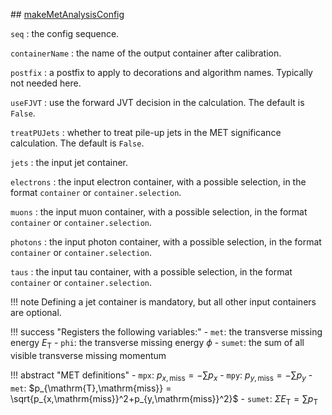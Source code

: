 ## [makeMetAnalysisConfig](https://acode-browser1.usatlas.bnl.gov/lxr/source/athena/PhysicsAnalysis/Algorithms/MetAnalysisAlgorithms/python/MetAnalysisConfig.py)

`seq`
:   the config sequence.

`containerName`
:   the name of the output container after calibration.

`postfix`
:   a postfix to apply to decorations and algorithm names. Typically not needed here.

`useFJVT`
:   use the forward JVT decision in the calculation. The default is `False`.

`treatPUJets`
: whether to treat pile-up jets in the MET significance calculation. The default is `False`.

`jets`
: the input jet container.

`electrons`
: the input electron container, with a possible selection, in the format `container` or `container.selection`.

`muons`
: the input muon container, with a possible selection, in the format `container` or `container.selection`.

`photons`
: the input photon container, with a possible selection, in the format `container` or `container.selection`.

`taus`
: the input tau container, with a possible selection, in the format `container` or `container.selection`.

!!! note
    Defining a jet container is mandatory, but all other input containers are optional.

!!! success "Registers the following variables:"
    - `met`: the transverse missing energy $E_\mathrm{T}$
    - `phi`: the transverse missing energy $\phi$
    - `sumet`: the sum of all visible transverse missing momentum

!!! abstract "MET definitions"
    - `mpx`: $p_{x,\mathrm{miss}} = - \sum p_x$
    - `mpy`: $p_{y,\mathrm{miss}} = - \sum p_y$
    - `met`: $p_{\mathrm{T},\mathrm{miss}} = \sqrt{p_{x,\mathrm{miss}}^2+p_{y,\mathrm{miss}}^2}$
    - `sumet`: $\Sigma E_{\mathrm{T}} = \sum p_{\mathrm{T}}$
